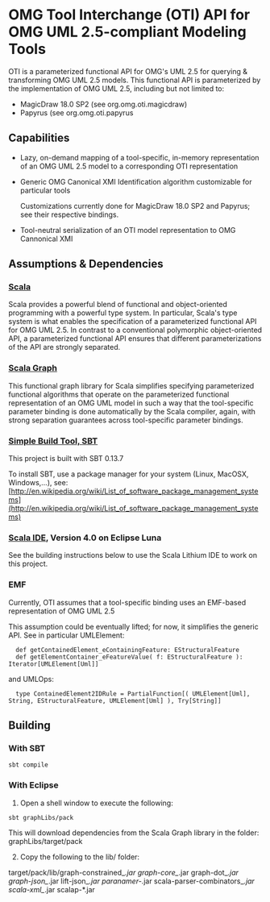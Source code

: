 # OMG Tool Interchange (OTI) API for OMG UML 2.5-compliant Modeling Tools

OTI is a parameterized functional API for OMG's UML 2.5 for querying & transforming OMG UML 2.5 models.
This functional API is parameterized by the implementation of OMG UML 2.5, including but not limited to:
- MagicDraw 18.0 SP2 (see org.omg.oti.magicdraw)
- Papyrus (see org.omg.oti.papyrus

## Capabilities

- Lazy, on-demand mapping of a tool-specific, in-memory representation of an OMG UML 2.5 model 
  to a corresponding OTI representation
 
- Generic OMG Canonical XMI Identification algorithm customizable for particular tools

  Customizations currently done for MagicDraw 18.0 SP2 and Papyrus; see their respective bindings. 

- Tool-neutral serialization of an OTI model representation to OMG Cannonical XMI

## Assumptions & Dependencies

### [Scala](http://www.scala-lang.org)

Scala provides a powerful blend of functional and object-oriented programming with a powerful type system.
In particular, Scala's type system is what enables the specification of a parameterized functional API for OMG UML 2.5.
In contrast to a conventional polymorphic object-oriented API, a parameterized functional API ensures that different parameterizations of the API are strongly separated. 

### [Scala Graph](http://www.scala-graph.org)

This functional graph library for Scala simplifies specifying parameterized functional algorithms that operate on the parameterized functional representation of an OMG UML model in such a way that the tool-specific parameter binding is done automatically by the Scala compiler, again, with strong separation guarantees across tool-specific parameter bindings.

### [Simple Build Tool, SBT](http://www.scala-sbt.org/documentation.html)

This project is built with SBT 0.13.7

To install SBT, use a package manager for your system (Linux, MacOSX, Windows,...), see: [http://en.wikipedia.org/wiki/List_of_software_package_management_systems](http://en.wikipedia.org/wiki/List_of_software_package_management_systems)

### [Scala IDE](http://scala-ide.org), Version 4.0 on Eclipse Luna

See the building instructions below to use the Scala Lithium IDE to work on this project.

### EMF

Currently, OTI assumes that a tool-specific binding uses an EMF-based representation of OMG UML 2.5

This assumption could be eventually lifted; for now, it simplifies the generic API.
See in particular UMLElement:

```
  def getContainedElement_eContainingFeature: EStructuralFeature
  def getElementContainer_eFeatureValue( f: EStructuralFeature ): Iterator[UMLElement[Uml]]
```
and UMLOps:

```
  type ContainedElement2IDRule = PartialFunction[( UMLElement[Uml], String, EStructuralFeature, UMLElement[Uml] ), Try[String]]
```
 
## Building

### With SBT

```
sbt compile
```

### With Eclipse

1) Open a shell window to execute the following:

```
sbt graphLibs/pack
```
This will download dependencies from the Scala Graph library in the folder: graphLibs/target/pack

2) Copy the following to the lib/ folder:

target/pack/lib/graph-constrained_*.jar
graph-core_*.jar
graph-dot_*.jar
graph-json_*.jar
lift-json_*.jar
paranamer-*.jar
scala-parser-combinators_*.jar
scala-xml_*.jar
scalap-*.jar
